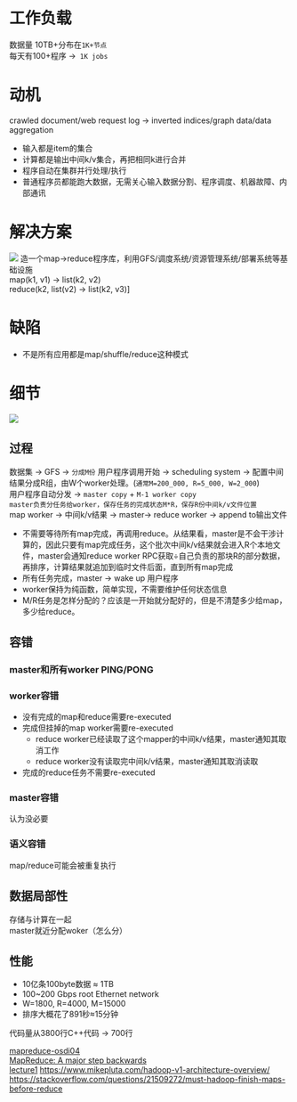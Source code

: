 # 工作负载
数据量 10TB+分布在`1K+节点`  
每天有100+程序 ->` 1K jobs`

# 动机

crawled document/web request log -> inverted indices/graph data/data aggregation  
* 输入都是item的集合
* 计算都是输出中间k/v集合，再把相同k进行合并
* 程序自动在集群并行处理/执行
* 普通程序员都能跑大数据，无需关心输入数据分割、程序调度、机器故障、内部通讯

# 解决方案

![](https://i1.wp.com/mikepluta.com/wp-content/uploads/word-count-as-mapreduce.png?resize=940%2C665)
造一个map->reduce程序库，利用GFS/调度系统/资源管理系统/部署系统等基础设施  
map(k1, v1) -> list(k2, v2)  
reduce(k2, list(v2) -> list(k2, v3)]

# 缺陷
* 不是所有应用都是map/shuffle/reduce这种模式

# 细节
![](http://www.broadgateconsultants.com/blog/wp-content/uploads/2012/08/mapreduce.png)
## 过程
数据集 -> GFS -> `分成M份`
用户程序调用开始 -> scheduling system -> 配置中间结果分成R组，由W个worker处理。(`通常M=200_000, R=5_000, W=2_000`)  
用户程序自动分发 -> `master copy` + `M-1 worker copy`  
`master负责分任务给worker，保存任务的完成状态M*R，保存R份中间k/v文件位置`  
map worker -> 中间k/v结果 -> master-> reduce worker -> append to输出文件  

* 不需要等待所有map完成，再调用reduce。从结果看，master是不会干涉计算的，因此只要有map完成任务，这个批次中间k/v结果就会进入R个本地文件，master会通知reduce worker RPC获取÷自己负责的那块R的部分数据，再排序，计算结果就追加到临时文件后面，直到所有map完成
* 所有任务完成，master -> wake up 用户程序 
* worker保持为纯函数，简单实现，不需要维护任何状态信息
* M/R任务是怎样分配的？应该是一开始就分配好的，但是不清楚多少给map，多少给reduce。

## 容错

### master和所有worker PING/PONG
### worker容错
* 没有完成的map和reduce需要re-executed
* 完成但挂掉的map worker需要re-executed
  * reduce worker已经读取了这个mapper的中间k/v结果，master通知其取消工作
  * reduce worker没有读取完中间k/v结果，master通知其取消读取
* 完成的reduce任务不需要re-executed
### master容错
认为没必要
### 语义容错
map/reduce可能会被重复执行

## 数据局部性

存储与计算在一起  
master就近分配woker（怎么分）

## 性能
* 10亿条100byte数据 ≈ 1TB
* 100~200 Gbps root Ethernet network
* W=1800, R=4000, M=15000
* 排序大概花了891秒≈15分钟

代码量从3800行C++代码 -> 700行

[mapreduce-osdi04](https://research.google.com/archive/mapreduce-osdi04.pdf)  
[MapReduce: A major step backwards](http://databasecolumn.vertica.com/2008/01/mapreduce_a_major_step_back.html)  
[lecture1](https://pdos.csail.mit.edu/6.824/notes/l01.txt)
https://www.mikepluta.com/hadoop-v1-architecture-overview/  
https://stackoverflow.com/questions/21509272/must-hadoop-finish-maps-before-reduce  